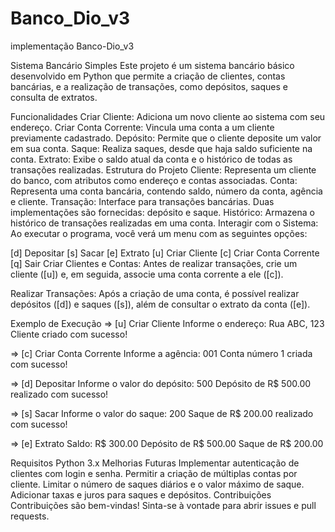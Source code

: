 # Banco_Dio_v3
 implementação Banco-Dio_v3


Sistema Bancário Simples
Este projeto é um sistema bancário básico desenvolvido em Python que permite a criação de clientes, contas bancárias, e a realização de transações, como depósitos, saques e consulta de extratos.

Funcionalidades
Criar Cliente: Adiciona um novo cliente ao sistema com seu endereço.
Criar Conta Corrente: Vincula uma conta a um cliente previamente cadastrado.
Depósito: Permite que o cliente deposite um valor em sua conta.
Saque: Realiza saques, desde que haja saldo suficiente na conta.
Extrato: Exibe o saldo atual da conta e o histórico de todas as transações realizadas.
Estrutura do Projeto
Cliente: Representa um cliente do banco, com atributos como endereço e contas associadas.
Conta: Representa uma conta bancária, contendo saldo, número da conta, agência e cliente.
Transação: Interface para transações bancárias. Duas implementações são fornecidas: depósito e saque.
Histórico: Armazena o histórico de transações realizadas em uma conta.
Interagir com o Sistema: Ao executar o programa, você verá um menu com as seguintes opções:

[d] Depositar
[s] Sacar
[e] Extrato
[u] Criar Cliente
[c] Criar Conta Corrente
[q] Sair
Criar Clientes e Contas: Antes de realizar transações, crie um cliente ([u]) e, em seguida, associe uma conta corrente a ele ([c]).

Realizar Transações: Após a criação de uma conta, é possível realizar depósitos ([d]) e saques ([s]), além de consultar o extrato da conta ([e]).

Exemplo de Execução
=> [u] Criar Cliente
Informe o endereço: Rua ABC, 123
Cliente criado com sucesso!

=> [c] Criar Conta Corrente
Informe a agência: 001
Conta número 1 criada com sucesso!

=> [d] Depositar
Informe o valor do depósito: 500
Depósito de R$ 500.00 realizado com sucesso!

=> [s] Sacar
Informe o valor do saque: 200
Saque de R$ 200.00 realizado com sucesso!

=> [e] Extrato
Saldo: R$ 300.00
Depósito de R$ 500.00
Saque de R$ 200.00

Requisitos
Python 3.x
Melhorias Futuras
Implementar autenticação de clientes com login e senha.
Permitir a criação de múltiplas contas por cliente.
Limitar o número de saques diários e o valor máximo de saque.
Adicionar taxas e juros para saques e depósitos.
Contribuições
Contribuições são bem-vindas! Sinta-se à vontade para abrir issues e pull requests.

